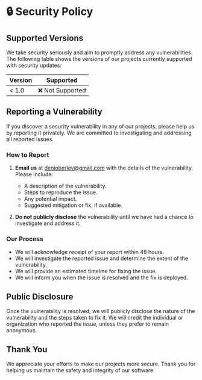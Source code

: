 # 🔒 Security Policy

## Supported Versions

We take security seriously and aim to promptly address any vulnerabilities. The following table shows the versions of our projects currently supported with security updates:

| Version | Supported          |
| ------- | ------------------ |
| < 1.0   | ❌ Not Supported   |

## Reporting a Vulnerability

If you discover a security vulnerability in any of our projects, please help us by reporting it privately. We are committed to investigating and addressing all reported issues.

### How to Report

1. **Email us** at [denioberlev@gmail.com](mailto:denioberlev@gmail.com) with the details of the vulnerability. Please include:
   - A description of the vulnerability.
   - Steps to reproduce the issue.
   - Any potential impact.
   - Suggested mitigation or fix, if available.

2. **Do not publicly disclose** the vulnerability until we have had a chance to investigate and address it.

### Our Process

- We will acknowledge receipt of your report within 48 hours.
- We will investigate the reported issue and determine the extent of the vulnerability.
- We will provide an estimated timeline for fixing the issue.
- We will inform you when the issue is resolved and the fix is deployed.

## Public Disclosure

Once the vulnerability is resolved, we will publicly disclose the nature of the vulnerability and the steps taken to fix it. We will credit the individual or organization who reported the issue, unless they prefer to remain anonymous.

## Thank You

We appreciate your efforts to make our projects more secure. Thank you for helping us maintain the safety and integrity of our software.
